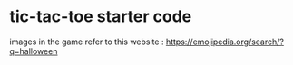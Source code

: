 # tic-tac-toe starter code

images in the game refer to this website : https://emojipedia.org/search/?q=halloween